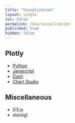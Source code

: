 ```yaml
---
title: "Visualization"
layout: single
toc: false
permalink: /dev/visualization
published: true
hidden: false
---
```


<head>
  <base target="_blank">
</head>



## Plotly

- [Python](/dev/visualization/plotly/python)
- [Javascript](/dev/visualization/plotly/javascript)
- [Dash](/dev/visualization/plotly/dash)
- [Chart Studio](dev/visualization/plotly/chart_studio)



## Miscellaneous

- D3.js
- stackgl
